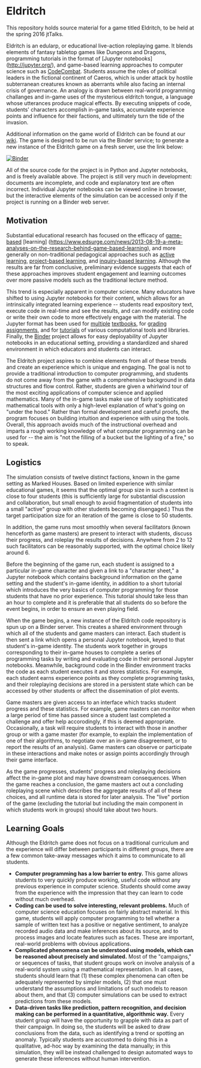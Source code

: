 # Eldritch
This repository holds source material for a game titled Eldritch, to be held at the spring 2016 jtTalks.

Eldritch is an edularp, or educational live-action roleplaying game. It blends elements of fantasy tabletop games like Dungeons and Dragons, programming tutorials in the format of [Jupyter notebooks] (http://jupyter.org/), and game-based learning approaches to computer science such as [CodeCombat](https://codecombat.com/). Students assume the roles of political leaders in the fictional continent of Caeros, which is under attack by hostile subterranean creatures known as aberrants while also facing an internal crisis of governance. An analogy is drawn between real-world programming challanges and in-game uses of the mysterious eldritch tongue, a language whose utterances produce magical effects. By executing snippets of code, students' characters accomplish in-game tasks, accumulate experience points and influence for their factions, and ultimately turn the tide of the invasion.

Additional information on the game world of Eldritch can be found at our [wiki](https://github.com/cferko/eldritch/wiki). The game is designed to be run via the Binder service; to generate a new instance of the Eldritch game on a fresh server, use the link below:

[![Binder](http://mybinder.org/badge.svg)](http://mybinder.org/repo/cferko/eldritch)

All of the source code for the project is in Python and Jupyter notebooks, and is freely available above. The project is still very much in development: documents are incomplete, and code and explanatory text are often incorrect. Individual Jupyter notebooks can be viewed online in browser, but the interactive elements of the simulation can be accessed only if the project is running on a Binder web server.

## Motivation

Substantial educational research has focused on the efficacy of [game-based](https://www.nfer.ac.uk/publications/GAME01/GAME01.pdf) [learning] (https://www.edsurge.com/news/2013-08-19-a-meta-analyses-on-the-research-behind-game-based-learning), and more generally on non-traditional pedagogical approaches such as [active learning](http://www4.ncsu.edu/unity/lockers/users/f/felder/public/Papers/Prince_AL.pdf), [project-based learning](http://bie.org/images/uploads/general/9d06758fd346969cb63653d00dca55c0.pdf), and [inquiry-based learning](http://galileo.org/focus-on-inquiry-lit-review.pdf). Although the results are far from conclusive, preliminary evidence suggests that each of these approaches improves student engagement and learning outcomes over more passive models such as the traditional lecture method.

This trend is especially apparent in computer science. Many educators have shifted to using Jupyter notebooks for their content, which allows for an intrinsically integrated learning experience -- students read expository text, execute code in real-time and see the results, and can modify existing code or write their own code to more effectively engage with the material. The Jupyter format has been used for [multiple](https://github.com/rlabbe/Kalman-and-Bayesian-Filters-in-Python) [textbooks](https://github.com/CamDavidsonPilon/Probabilistic-Programming-and-Bayesian-Methods-for-Hackers), for [grading assignments](https://github.com/jupyter/nbgrader), and for [tutorials](https://github.com/ipython/ipython/wiki/A-gallery-of-interesting-IPython-Notebooks) of various computational tools and libraries. Finally, the [Binder](http://mybinder.org/) project allows for easy deployability of Jupyter notebooks in an educational setting, providing a standardized and shared environment in which educators and students can interact.

The Eldritch project aspires to combine elements from all of these trends and create an experience which is unique and engaging. The goal is not to provide a traditional introduction to computer programming, and students do not come away from the game with a comprehensive background in data structures and flow control. Rather, students are given a whirlwind tour of the most exciting applications of computer science and applied mathematics. Many of the in-game tasks make use of fairly sophisticated mathematical tools with only a high-level explanation of what's going on "under the hood." Rather than formal development and careful proofs, the program focuses on building intuition and experience with using the tools. Overall, this approach avoids much of the instructional overhead and imparts a rough working knowledge of what computer programming can be used for -- the aim is "not the filling of a bucket but the lighting of a fire," so to speak.

## Logistics

The simulation consists of twelve distinct factions, known in the game setting as Marked Houses. Based on limited experience with similar educational games, it seems that the optimal group size in such a context is close to four students (this is sufficiently large for substantial discussion and collaboration, but small enough to avoid fragmentation of students into a small "active" group with other students becoming disengaged.) Thus the target participation size for an iteration of the game is close to 50 students.

In addition, the game runs most smoothly when several facilitators (known henceforth as game masters) are present to interact with students, discuss their progress, and roleplay the results of decisions. Anywhere from 2 to 12 such facilitators can be reasonably supported, with the optimal choice likely around 6.

Before the beginning of the game run, each student is assigned to a particular in-game character and given a link to a "character sheet," a Jupyter notebook which contains background information on the game setting and the student's in-game identity, in addition to a short tutorial which introduces the very basics of computer programming for those students that have no prior experience. This tutorial should take less than an hour to complete and it is preferable that all students do so before the event begins, in order to ensure an even playing field.

When the game begins, a new instance of the Eldritch code repository is spun up on a Binder server. This creates a shared environment through which all of the students and game masters can interact. Each student is then sent a link which opens a personal Jupyter notebook, keyed to that student's in-game identity. The students work together in groups corresponding to their in-game houses to complete a series of programming tasks by writing and evaluating code in their personal Jupyter notebooks. Meanwhile, background code in the Binder environment tracks the code as each student executes it and stores statistics. For example, each student earns experience points as they complete programming tasks, and their roleplaying decisions are stored in a persistent state which can be accessed by other students or affect the dissemination of plot events.

Game masters are given access to an interface which tracks student progress and these statistics. For example, game masters can monitor when a large period of time has passed since a student last completed a challenge and offer help accorodingly, if this is deemed appropriate. Occasionally, a task will require students to interact with those in another group or with a game master (for example, to explain the implementation of one of their algorithms, to negotiate over an in-game disagreement, or to report the results of an analysis). Game masters can observe or participate in these interactions and make notes or assign points accordingly through their game interface.

As the game progresses, students' progress and roleplaying decisions affect the in-game plot and may have downstream consequences. When the game reaches a conclusion, the game masters act out a concluding roleplaying scene which describes the aggregate results of all of these choices, and all runtime data is stored for later analysis. The "live" portion of the game (excluding the tutorial but including the main component in which students work in groups) should take about two hours.

## Learning Goals

Although the Eldritch game does not focus on a traditional curriculum and the experience will differ between participants in different groups, there are a few common take-away messages which it aims to communicate to all students.

* __Computer programming has a low barrier to entry.__ This game allows students to very quickly produce working, useful code without any previous experience in computer science. Students should come away from the experience with the impression that they can learn to code without much overhead.
* __Coding can be used to solve interesting, relevant problems.__ Much of computer science education focuses on fairly abstract material. In this game, students will apply computer programming to tell whether a sample of written text has a positive or negative sentiment, to analyze recorded audio data and make inferences about its source, and to process images and locate features such as faces. These are important, real-world problems with obvious applications.
* __Complicated phenomena can be understood using models, which can be reasoned about precisely and simulated.__ Most of the "campaigns," or sequences of tasks, that student groups work on involve analysis of a real-world system using a mathematical representation. In all cases, students should learn that (1) these complex phenomena can often be adequately represented by simpler models, (2) that one must understand the assumptions and limitations of such models to reason about them, and that (3) computer simulations can be used to extract predictions from these models.
* __Data-driven tasks like prediction, pattern recognition, and decision making can be performed in a quantitative, algorithmic way.__ Every student group will have the opportunity to grapple with data as part of their campaign. In doing so, the students will be asked to draw conclusions from the data, such as identifying a trend or spotting an anomaly. Typically students are accustomed to doing this in a qualitative, ad-hoc way by examining the data manually; in this simulation, they will be instead challenged to design automated ways to generate these inferences without human intervention.